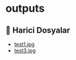 # outputs

<!--Index-->

## 📂 Harici Dosyalar

- [test1.jpg](./test1.jpg)
- [test3.jpg](./test3.jpg)

<!--Index-->
